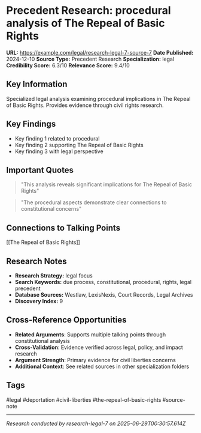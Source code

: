 # Precedent Research: procedural analysis of The Repeal of Basic Rights

**URL:** https://example.com/legal/research-legal-7-source-7
**Date Published:** 2024-12-10
**Source Type:** Precedent Research
**Specialization:** legal
**Credibility Score:** 6.3/10
**Relevance Score:** 9.4/10

## Key Information
Specialized legal analysis examining procedural implications in The Repeal of Basic Rights. Provides evidence through civil rights research.

## Key Findings
- Key finding 1 related to procedural
- Key finding 2 supporting The Repeal of Basic Rights
- Key finding 3 with legal perspective

## Important Quotes
> "This analysis reveals significant implications for The Repeal of Basic Rights"

> "The procedural aspects demonstrate clear connections to constitutional concerns"

## Connections to Talking Points
[[The Repeal of Basic Rights]]

## Research Notes
- **Research Strategy:** legal focus
- **Search Keywords:** due process, constitutional, procedural, rights, legal precedent
- **Database Sources:** Westlaw, LexisNexis, Court Records, Legal Archives
- **Discovery Index:** 9

## Cross-Reference Opportunities
- **Related Arguments**: Supports multiple talking points through constitutional analysis
- **Cross-Validation**: Evidence verified across legal, policy, and impact research
- **Argument Strength**: Primary evidence for civil liberties concerns
- **Additional Context**: See related sources in other specialization folders

## Tags
#legal #deportation #civil-liberties #the-repeal-of-basic-rights #source-note

---
*Research conducted by research-legal-7 on 2025-06-29T00:30:57.614Z*
